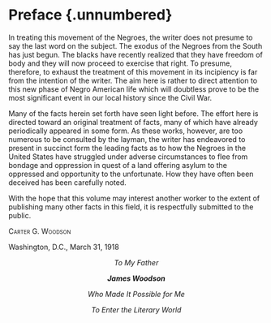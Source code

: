 # Preface {.unnumbered}


In treating this movement of the Negroes, the writer does not presume to say the last word on the subject. The exodus of the Negroes from the South has just begun. The blacks have recently realized that they have freedom of body and they will now proceed to exercise that right. To presume, therefore, to exhaust the treatment of this movement in its incipiency is far from the intention of the writer. The aim here is rather to direct attention to this new phase of Negro American life which will doubtless prove to be the most significant event in our local history since the Civil War.

Many of the facts herein set forth have seen light before. The effort here is directed toward an original treatment of facts, many of which have already periodically appeared in some form. As these works, however, are too numerous to be consulted by the layman, the writer has endeavored to present in succinct form the leading facts as to how the Negroes in the United States have struggled under adverse circumstances to flee from bondage and oppression in quest of a land offering asylum to the oppressed and opportunity to the unfortunate. How they have often been deceived has been carefully noted.

With the hope that this volume may interest another worker to the extent of publishing many other facts in this field, it is respectfully submitted to the public.

<p style="font-variant: small-caps;">
    Carter G. Woodson
</p>

Washington, D.C., March 31, 1918


<div style="text-align: center; font-style: italic;">
    <p>To My Father</p>
    <p><strong>James Woodson</strong></p>
    <p>Who Made It Possible for Me</p>
    <p>To Enter the Literary World</p>
</div>